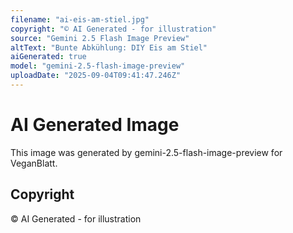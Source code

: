```yaml
---
filename: "ai-eis-am-stiel.jpg"
copyright: "© AI Generated - for illustration"
source: "Gemini 2.5 Flash Image Preview"
altText: "Bunte Abkühlung: DIY Eis am Stiel"
aiGenerated: true
model: "gemini-2.5-flash-image-preview"
uploadDate: "2025-09-04T09:41:47.246Z"
---
```


# AI Generated Image

This image was generated by gemini-2.5-flash-image-preview for VeganBlatt.

## Copyright
© AI Generated - for illustration
